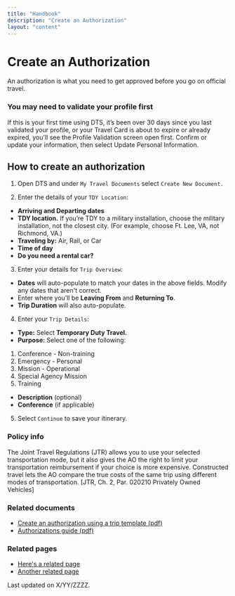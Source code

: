 ```yaml
---
title: "Handbook"
description: "Create an Authorization"
layout: "content"
---
```


# <this is a title> Create an Authorization

<define the topic in lay terms> An authorization is what you need to get approved before you go on official travel. 
  
### <critical info > You may need to validate your profile first

If this is your first time using DTS, it’s been over 30 days since you last validated your profile, or your Travel Card is about to expire or already expired, you'll see the Profile Validation screen open first. Confirm or update your information, then select Update Personal Information.

## <general overview of how to complete the task> How to create an authorization

1. Open DTS and under `My Travel Documents` select `Create New Document.`

2. Enter the details of your `TDY Location`: 

- **Arriving and Departing dates** 
- **TDY location.** If you’re TDY to a military installation, choose the military installation, not the closest city. (For example, choose Ft. Lee, VA, not Richmond, VA.)
- **Traveling by:** Air, Rail, or Car
- **Time of day**
- **Do you need a rental car?**

3. Enter your details for `Trip Overview`: 

- **Dates** will auto-populate to match your dates in the above fields. Modify any dates that aren't correct.
- Enter where you’ll be **Leaving From** and **Returning To**. 
- **Trip Duration** will also auto-populate.

4. Enter your `Trip Details`:

- **Type:** Select **Temporary Duty Travel.**
- **Purpose:** Select one of the following: 
1) Conference - Non-training 
2) Emergency - Personal 
3) Mission - Operational 
4) Special Agency Mission 
5) Training
- **Description** (optional) 
- **Conference** (if applicable)

5. Select `Continue` to save your itinerary. 

<maybe add some styling to seperate the core content above from the sections below>
  
### <policy info> Policy info
The Joint Travel Regulations (JTR) allows you to use your selected transportation mode, but it also gives the AO the right to limit your transportation reimbursement if your choice is more expensive. Constructed travel lets the AO compare the true costs of the same trip using different modes of transportation. [JTR, Ch. 2, Par. 020210 Privately Owned Vehicles]

### <related documents> Related documents 
- [Create an authorization using a trip template (pdf)](https://www.defensetravel.dod.mil/Docs/Trip_Template_Information_Paper.pdf)
- [Authorizations guide (pdf)](https://www.defensetravel.dod.mil/Docs/DTS_Guide_2_Authorization.pdf)

### <related webpages on DTMO site> Related pages
- [Here's a related page](URL)
- [Another related page](URL)

<last updated date> Last updated on X/YY/ZZZZ.


